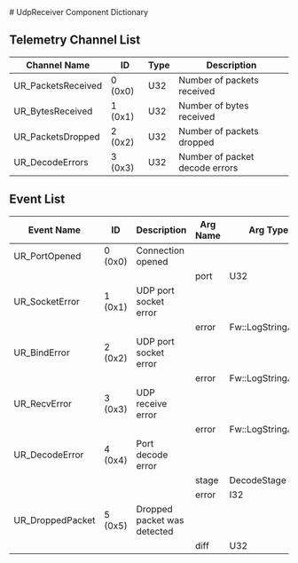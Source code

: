 <title>UdpReceiver Component Dictionary</title>
# UdpReceiver Component Dictionary


## Telemetry Channel List

|Channel Name|ID|Type|Description|
|---|---|---|---|
|UR_PacketsReceived|0 (0x0)|U32|Number of packets received|
|UR_BytesReceived|1 (0x1)|U32|Number of bytes received|
|UR_PacketsDropped|2 (0x2)|U32|Number of packets dropped|
|UR_DecodeErrors|3 (0x3)|U32|Number of packet decode errors|

## Event List

|Event Name|ID|Description|Arg Name|Arg Type|Arg Size|Description
|---|---|---|---|---|---|---|
|UR_PortOpened|0 (0x0)|Connection opened| | | | |
| | | |port|U32|||    
|UR_SocketError|1 (0x1)|UDP port socket error| | | | |
| | | |error|Fw::LogStringArg&|80||    
|UR_BindError|2 (0x2)|UDP port socket error| | | | |
| | | |error|Fw::LogStringArg&|80||    
|UR_RecvError|3 (0x3)|UDP receive error| | | | |
| | | |error|Fw::LogStringArg&|80||    
|UR_DecodeError|4 (0x4)|Port decode error| | | | |
| | | |stage|DecodeStage|||    
| | | |error|I32|||    
|UR_DroppedPacket|5 (0x5)|Dropped packet was detected| | | | |
| | | |diff|U32|||    
